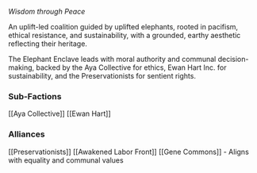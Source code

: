 *Wisdom through Peace*

An uplift-led coalition guided by uplifted elephants, rooted in pacifism, ethical resistance, and sustainability, with a grounded, earthy aesthetic reflecting their heritage.

The Elephant Enclave leads with moral authority and communal decision-making, backed by the Aya Collective for ethics, Ewan Hart Inc. for sustainability, and the Preservationists for sentient rights.

### Sub-Factions
[[Aya Collective]]
[[Ewan Hart]]
### Alliances
[[Preservationists]]
[[Awakened Labor Front]]
[[Gene Commons]] - Aligns with equality and communal values
